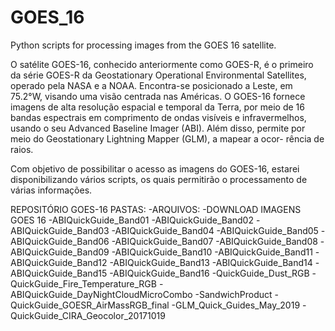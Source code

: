 # GOES_16
Python scripts for processing images from the GOES 16 satellite.

O satélite GOES-16, conhecido anteriormente como GOES-R, é o primeiro da série GOES-R da Geostationary Operational Environmental Satellites, operado pela NASA e a NOAA. Encontra-se 
posicionado a Leste, em 75.2°W, visando uma visão centrada nas Américas. O GOES-16 fornece imagens de alta resolução espacial e temporal da Terra, por meio de 16 bandas espectrais 
em comprimento de ondas visíveis e infravermelhos, usando o seu Advanced Baseline Imager (ABI). Além disso, permite por meio do Geostationary Lightning Mapper (GLM), a mapear a ocor-
rência de raios. 

Com objetivo de possibilitar o acesso as imagens do GOES-16, estarei disponibilizando vários scripts, os quais permitirão o processamento de várias informações.

REPOSITÓRIO GOES-16
PASTAS:
       -ARQUIVOS:
                 -DOWNLOAD IMAGENS GOES 16
                 -ABIQuickGuide_Band01
                 -ABIQuickGuide_Band02
                 -ABIQuickGuide_Band03
                 -ABIQuickGuide_Band04
                 -ABIQuickGuide_Band05
                 -ABIQuickGuide_Band06
                 -ABIQuickGuide_Band07
                 -ABIQuickGuide_Band08
                 -ABIQuickGuide_Band09
                 -ABIQuickGuide_Band10
                 -ABIQuickGuide_Band11
                 -ABIQuickGuide_Band12
                 -ABIQuickGuide_Band13
                 -ABIQuickGuide_Band14
                 -ABIQuickGuide_Band15
                 -ABIQuickGuide_Band16
                 -QuickGuide_Dust_RGB
                 -QuickGuide_Fire_Temperature_RGB
                 -ABIQuickGuide_DayNightCloudMicroCombo
                 -SandwichProduct
                 -QuickGuide_GOESR_AirMassRGB_final
                 -GLM_Quick_Guides_May_2019
                 -QuickGuide_CIRA_Geocolor_20171019
